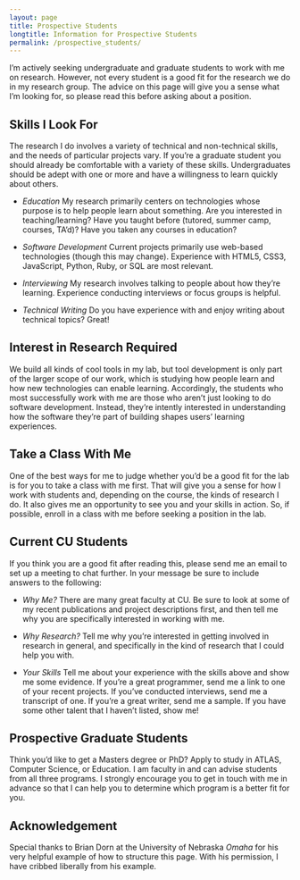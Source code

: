 ```yaml
---
layout: page
title: Prospective Students
longtitle: Information for Prospective Students
permalink: /prospective_students/
---
```

I’m actively seeking undergraduate and graduate students to work with me on research. However, not every student is a good fit for the research we do in my research group. The advice on this page will give you a sense what I’m looking for, so please read this before asking about a position.

Skills I Look For
------
The research I do involves a variety of technical and non-technical skills, and the needs of particular projects vary. If you’re a graduate student you should already be comfortable with a variety of these skills. Undergraduates should be adept with one or more and have a willingness to learn quickly about others.

* *Education* My research primarily centers on technologies whose purpose is to help people learn about something. Are you interested in teaching/learning? Have you taught before (tutored, summer camp, courses, TA’d)? Have you taken any courses in education?

* *Software Development* Current projects primarily use web-based technologies (though this may change). Experience with HTML5, CSS3, JavaScript, Python, Ruby, or SQL are most relevant.

* *Interviewing* My research involves talking to people about how they’re learning. Experience conducting interviews or focus groups is helpful.

* *Technical Writing* Do you have experience with and enjoy writing about technical topics? Great!

Interest in Research Required
------
We build all kinds of cool tools in my lab, but tool development is only part of the larger scope of  our work, which is studying how people learn and how new technologies can enable learning. Accordingly, the students who most successfully work with me are those who aren’t just looking to do software development. Instead, they’re intently interested in understanding how the software they’re part of building shapes users’ learning experiences.

Take a Class With Me
------

One of the best ways for me to judge whether you’d be a good fit for the lab is for you to take a class with me first. That will give you a sense for how I work with students and, depending on the course, the kinds of research I do. It also gives me an opportunity to see you and your skills in action. So, if possible, enroll in a class with me before seeking a position in the lab.

Current CU Students
-----

If you think you are a good fit after reading this, please send me an email to set up a meeting to chat further. In your message be sure to include answers to the following:

* *Why Me?* There are many great faculty at CU. Be sure to look at some of my recent publications and project descriptions first, and then tell me why you are specifically interested in working with me.

* *Why Research?* Tell me why you’re interested in getting involved in research in general, and specifically in the kind of research that I could help you with.

* *Your Skills* Tell me about your experience with the skills above and show me some evidence. If you’re a great programmer, send me a link to one of your recent projects. If you’ve conducted interviews, send me a transcript of one. If you’re a great writer, send me a sample. If you have some other talent that I haven’t listed, show me!

Prospective Graduate Students
----
Think you’d like to get a Masters degree or PhD? Apply to study in ATLAS, Computer Science, or Education. I am faculty in and can advise students from all three programs. I strongly encourage you to get in touch with me in advance so that I can help you to determine which program is a better fit for you.

Acknowledgement
-----
Special thanks to Brian Dorn at the University of Nebraska *Omaha* for his very helpful example of how to structure this page. With his permission, I have cribbed liberally from his example.
